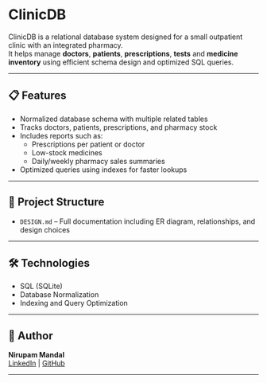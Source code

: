 # ClinicDB

ClinicDB is a relational database system designed for a small outpatient clinic with an integrated pharmacy.  
It helps manage **doctors**, **patients**, **prescriptions**, **tests** and **medicine inventory** using efficient schema design and optimized SQL queries.

---

## 📋 Features
- Normalized database schema with multiple related tables  
- Tracks doctors, patients, prescriptions, and pharmacy stock  
- Includes reports such as:
  - Prescriptions per patient or doctor  
  - Low-stock medicines  
  - Daily/weekly pharmacy sales summaries  
- Optimized queries using indexes for faster lookups  

---

## 🧱 Project Structure 
- `DESIGN.md` – Full documentation including ER diagram, relationships, and design choices  

---

## 🛠️ Technologies
- SQL (SQLite)
- Database Normalization
- Indexing and Query Optimization

---

## 📖 Author
**Nirupam Mandal**  
[LinkedIn](https://www.linkedin.com/in/nirupam-mandal-260800133) | [GitHub](https://github.com/PrinceDiablo)

---
